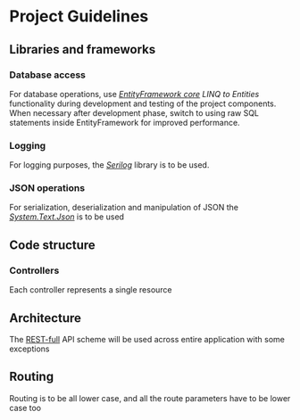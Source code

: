# Project Guidelines

## Libraries and frameworks

### Database access
For database operations, use [*EntityFramework core*](https://learn.microsoft.com/en-us/ef/core/) *LINQ to Entities* functionality 
during development and testing of the project components. When necessary
after development phase, switch to using raw SQL statements inside EntityFramework
for improved performance.

### Logging
For logging purposes, the [*Serilog*](https://serilog.net/) library is to be used.

### JSON operations
For serialization, deserialization and manipulation of JSON the [*System.Text.Json*](https://www.nuget.org/packages/System.Text.Json) is to be used 

## Code structure

### Controllers
Each controller represents a single resource

## Architecture

The [REST-full](https://en.wikipedia.org/wiki/REST) API scheme will be used across entire application with some exceptions

## Routing
Routing is to be all lower case, and all the route parameters have to be lower case too